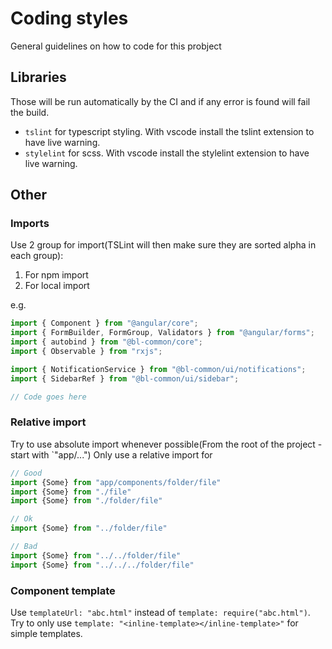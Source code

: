 # Coding styles

General guidelines on how to code for this probject

## Libraries
Those will be run automatically by the CI and if any error is found will fail the build.
 * `tslint` for typescript styling. With vscode install the tslint extension to have live warning.
 * `stylelint` for scss. With vscode install the stylelint extension to have live warning.

## Other

### Imports
Use 2 group for import(TSLint will then make sure they are sorted alpha in each group):
  1. For npm import
  2. For local import

e.g.
```typescript
import { Component } from "@angular/core";
import { FormBuilder, FormGroup, Validators } from "@angular/forms";
import { autobind } from "@bl-common/core";
import { Observable } from "rxjs";

import { NotificationService } from "@bl-common/ui/notifications";
import { SidebarRef } from "@bl-common/ui/sidebar";

// Code goes here
```

### Relative import
Try to use absolute import whenever possible(From the root of the project - start with `"app/...")
Only use a relative import for


```typescript
// Good
import {Some} from "app/components/folder/file"
import {Some} from "./file"
import {Some} from "./folder/file"

// Ok
import {Some} from "../folder/file"

// Bad
import {Some} from "../../folder/file"
import {Some} from "../../../folder/file"
```

### Component template

Use `templateUrl: "abc.html"` instead of `template: require("abc.html")`.
Try to only use `template: "<inline-template></inline-template>"` for simple templates.
